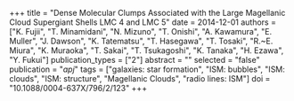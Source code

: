+++
title = "Dense Molecular Clumps Associated with the Large Magellanic Cloud Supergiant Shells LMC 4 and LMC 5"
date = 2014-12-01
authors = ["K. Fujii", "T. Minamidani", "N. Mizuno", "T. Onishi", "A. Kawamura", "E. Muller", "J. Dawson", "K. Tatematsu", "T. Hasegawa", "T. Tosaki", "R.~E. Miura", "K. Muraoka", "T. Sakai", "T. Tsukagoshi", "K. Tanaka", "H. Ezawa", "Y. Fukui"]
publication_types = ["2"]
abstract = ""
selected = "false"
publication = "*apj*"
tags = ["galaxies: star formation", "ISM: bubbles", "ISM: clouds", "ISM: structure", "Magellanic Clouds", "radio lines: ISM"]
doi = "10.1088/0004-637X/796/2/123"
+++

